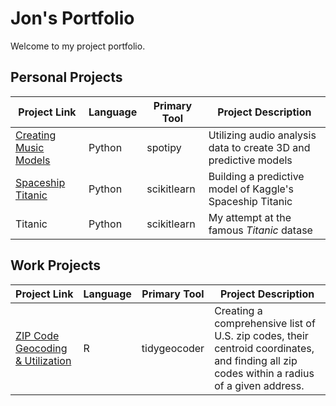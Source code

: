 # Jon's Portfolio

Welcome to my project portfolio.


## Personal Projects

| Project Link | Language | Primary Tool | Project Description |
|---|---|---|---|
| [Creating Music Models](https://github.com/JonYarber/music_modeling) | Python | spotipy | Utilizing audio analysis data to create 3D and predictive models |
| [Spaceship Titanic](https://github.com/JonYarber/spaceship_titanic) | Python | scikitlearn | Building a predictive model of Kaggle's Spaceship Titanic |
| Titanic | Python | scikitlearn | My attempt at the famous <i>Titanic</i> datase |

## Work Projects

| Project Link | Language | Primary Tool | Project Description |
|---|---|---|---|
| [ZIP Code Geocoding & Utilization](https://github.com/JonYarber/zip_code_mapping) | R | tidygeocoder |Creating a comprehensive list of U.S. zip codes, their centroid coordinates, and finding all zip codes within a radius of a given address. |


